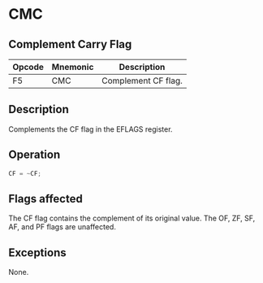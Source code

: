 # CMC
 
## Complement Carry Flag
 
 
|Opcode|Mnemonic|Description|
|-|-|-|
|F5|CMC|Complement CF flag.|
 
## Description
 
Complements the CF flag in the EFLAGS register.
 
 
## Operation
 
```c
CF = ~CF;

```
 
 
## Flags affected
 
The CF flag contains the complement of its original value. The OF, ZF, SF, AF, and PF flags are unaffected.

 
 
## Exceptions
 
None.
